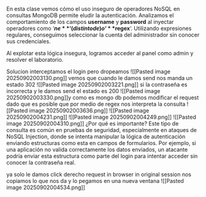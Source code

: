 En esta clase vemos cómo el uso inseguro de operadores NoSQL en consultas MongoDB permite eludir la autenticación. Analizamos el comportamiento de los campos **username** y **password** al inyectar operadores como ‘**$ne**‘ (distinto de) o ‘**$regex**‘. Utilizando expresiones regulares, conseguimos seleccionar la cuenta del administrador sin conocer sus credenciales.

Al explotar esta lógica insegura, logramos acceder al panel como admin y resolver el laboratorio.

Solucion
interceptamos el login pero dropeamos
![[Pasted image 20250902003130.png]]
vemos que cuando le damos send nos manda un estado 302
![[Pasted image 20250902003221.png]]
si la contraseña es incorrecta y le damos send el estado es 200
![[Pasted image 20250902003330.png]]y como es mongo db podemos modificar el request dado que es posible que por medio de regex nos interpreta la consulta
![[Pasted image 20250902003636.png]]
![[Pasted image 20250902004231.png]]
![[Pasted image 20250902004249.png]]
![[Pasted image 20250902004310.png]]
¿Por qué es importante?
Este tipo de consulta es común en pruebas de seguridad, especialmente en ataques de NoSQL Injection, donde se intenta manipular la lógica de autenticación enviando estructuras como esta en campos de formularios.
Por ejemplo, si una aplicación no valida correctamente los datos enviados, un atacante podría enviar esta estructura como parte del login para intentar acceder sin conocer la contraseña real.

ya solo
le damos click derecho request in browser in original session nos copiamos lo que nos da y lo pegamos en una nueva ventana
![[Pasted image 20250902004534.png]]
